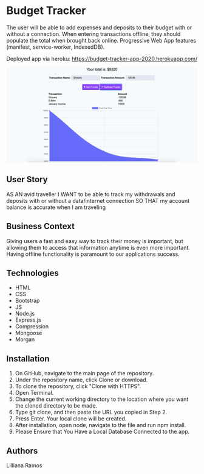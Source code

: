# Budget Tracker
The user will be able to add expenses and deposits to their budget with or without a connection. When entering transactions offline, they should populate the total when brought back online. Progressive Web App features (manifest, service-worker, IndexedDB).

Deployed app via heroku: https://budget-tracker-app-2020.herokuapp.com/

![alt Screenshot](./public/assets/images/appscreenshot.png)
## User Story
AS AN avid traveller
I WANT to be able to track my withdrawals and deposits with or without a data/internet connection
SO THAT my account balance is accurate when I am traveling

## Business Context
Giving users a fast and easy way to track their money is important, but allowing them to access that information anytime is even more important. Having offline functionality is paramount to our applications success.

## Technologies
* HTML
* CSS
* Bootstrap
* JS
* Node.js
* Express.js
* Compression
* Mongoose
* Morgan

## Installation
1. On GitHub, navigate to the main page of the repository.
2. Under the repository name, click Clone or download.
3. To clone the repository, click "Clone with HTTPS".
4. Open Terminal.
5. Change the current working directory to the location where you want the cloned directory to be made.
6. Type git clone, and then paste the URL you copied in Step 2.
7. Press Enter. Your local clone will be created.
8. After installation, open node, navigate to the file and run npm install.
9. Please Ensure that You Have a Local Database Connected to the app.
## Authors
Lilliana Ramos